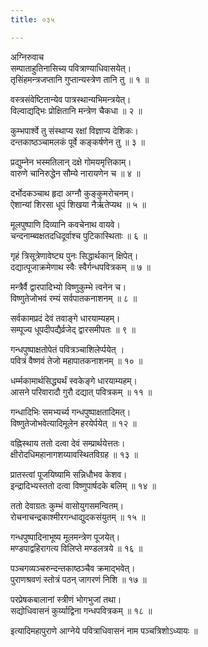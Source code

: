 ```yaml
---
title: ०३५

---
```

अग्निरुवाच  
सम्पाताहुतिनासिच्य पवित्राण्याधिवासयेत्।  
तृसिंहमन्त्रजप्तानि गुप्तान्यस्त्रेण तानि तु ॥ १ ॥  
  
वस्त्रसंवेष्टितान्येव पात्रस्थान्यभिमन्त्रयेत्।  
विल्वाद्यद्भिः प्रोक्षितानि मन्त्रेण चैकधा ॥ २ ॥  
  
कुम्भपार्श्वे तु संस्थाप्य रक्षां विज्ञाप्य देशिकः।  
दन्तकाष्ठञ्चामलकं पूर्वे कङ्कर्षणेन तु ॥ ३ ॥  
  
प्रद्युम्नेन भस्मतिलान् दक्षे गोमयमृत्तिकाम्।  
वारुणे चानिरुद्धेन सौम्ये नारायणेन च ॥ ४ ॥  
  
दर्भोदकञ्चाथ हृदा अग्नौ कुङ्कुमरोचनम्।  
ऐशान्यां शिरसा धूपं शिखया नैर्ऋतेप्यथ ॥ ५ ॥  
  
मूलपुष्पाणि दिव्यानि कवचेनाथ वायवे।  
चन्दनाम्ब्वक्षतदधिदूर्वाश्च पुटिकास्थिताः ॥ ६ ॥  
  
गृहं त्रिसूत्रेणावेष्ट्य पुनः सिद्धार्थकान् क्षिपेत्।  
दद्यात्पूजाक्रमेणाथ स्वैः स्वैर्गन्धपवित्रकम् ॥ ७ ॥  
  
मन्त्रैर्वै द्वारपादिभ्यो विष्णुकुम्भे त्वनेन च।  
विष्णुतेजोभवं रम्यं सर्वपातकनाशनम् ॥ ८ ॥  
  
सर्वकामप्रदं देवं तवाङ्गे धारयाम्यहम्।  
सम्पूज्य धूपदीपद्यैर्व्रजेद् द्वारसमीपतः ॥ ९ ॥  
  
गन्धपुष्पाक्षतोपेतं पवित्रञ्चाशिलेर्प्पयेत् ।  
पवित्रं वैष्णवं तेजो महापातकनाशनम् ॥ १० ॥  
  
धर्म्मकामार्थसिद्ध्यर्थं स्वकेङ्गे धारयाम्यहम्।  
आसने परिवारादौ गुरौ दद्यात् पवित्रकम् ॥ ११ ॥  
  
गन्धादिभिः समभ्यर्च्य गन्धपुष्पाक्षतादिमत्।  
विष्णुतेजोभवेत्यादिमूलेन हरयेर्पयेत् ॥ १२ ॥  
  
वह्निस्थाय ततो दत्वा देवं सम्प्रार्थयेत्ततः।  
क्षीरोदधिमहानागशय्यावस्थितविग्रह ॥ १३ ॥  
  
प्रातस्त्वां पूजयिष्यामि सन्निधौभव केशव।  
इन्द्रादिभ्यस्ततो दत्वा विष्णुपार्षदके बलिम् ॥ १४ ॥  
  
ततो देवाग्रतः कुम्भं वासोयुगसमन्वितम्।  
रोचनाचन्द्रकाश्मीरगन्धाद्युदकसंयुतम् ॥ १५ ॥  
  
गन्धपुष्पादिनाभूष्य मूलमन्त्रेण पूजयेत्।  
मण्डपाद्वहिरागत्य विलिप्ते मण्डलत्रये ॥ १६ ॥  
  
पञ्चगव्यञ्चरुन्दन्तकाष्ठञ्चैव क्रमाद्भवेत्।  
पुराणश्रवणं स्तोत्रं पठन् जागरणं निशि ॥ १७ ॥  
  
परप्रेषकबालानां स्त्रीणं भोगभुजां तथा।  
सद्योधिवासनं कुर्य्याद्विना गन्धपवित्रकम् ॥ १८ ॥  
  
इत्यादिमहापुराणे आग्नेये पवित्राधिवासनं नाम पञ्चत्रिशोऽध्यायः ॥